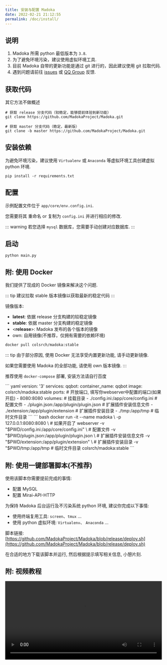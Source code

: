 ```yaml
---
title: 安装与配置 Madoka
date: 2022-02-21 21:12:55
permalink: /doc/install/
---
```


## 说明

1. Madoka 所需 python 最低版本为 `3.8`.
2. 为了避免环境污染，建议使用虚拟环境工具.
3. 目前 Madoka 自带的更新功能是通过 git 进行的，因此建议使用 git 拉取代码.
4. 遇到问题请前往 [issues](https://github.com/MadokaProject/Madoka/issues) 或 [QQ Group](https://qm.qq.com/cgi-bin/qm/qr?k=Jx_8y7GzLkF3ac0oOXwJRdiCcUHVdlLb&jump_from=webapi) 反馈.

## 获取代码

其它方法不做概述

```shell
# 获取 release 分支代码（较稳定，能够提前体验到新功能）
git clone https://github.com/MadokaProject/Madoka.git

# 获取 master 分支代码（稳定，最新版）
git clone -b master https://github.com/MadokaProject/Madoka.git
```

## 安装依赖

为避免环境污染，建议使用 `Virtualenv` 或 `Anaconda` 等虚拟环境工具创建虚拟 python 环境.

```shell
pip install -r requirements.txt
```

## 配置

示例配置文件位于 `app/core/env.config.ini`.

您需要将其 重命名 or 复制为 `config.ini` 并进行相应的修改.

::: warning
若您选择 `mysql` 数据库，您需要手动创建对应数据库.
:::

## 启动

```shell
python main.py
```

## 附: 使用 Docker

我们提供了现成的 Docker 镜像来解决这个问题.

::: tip
建议拉取 stable 版本镜像以获取最新的稳定代码
:::

镜像版本:
- **latest**: 依据 release 分支构建的较稳定镜像
- **stable**: 依据 master 分支构建的稳定镜像
- \<**release**\>: Madoka 发布的各个版本的镜像
- own: 自用镜像(不推荐，仅拥有需要的依赖环境)

``` bash
docker pull colsrch/madoka:stable
```

::: tip
由于部分原因, 使用 Docker 无法享受内置更新功能, 请手动更新镜像.

如果您需要使用 Madoka 的全部功能, 请使用 own 版本镜像.
:::

推荐使用 `docker-compose` 部署, 安装方法请自行百度

<code-group>
  <code-block title="docker-compose.yml" active>
  ``` yaml
  version: '3'
  services:
    qqbot:
      container_name: qqbot
      image: colsrch/madoka:stable
      ports:  # 开放端口, 填写你webserver中配置的端口(如果开启)
        - 8080:8080
      volumes: # 挂载目录
        - ./config.ini:/app/core/config.ini      # 配置文件
        - ./plugin.json:/app/plugin/plugin.json  # 扩展插件安装信息文件
        - ./extension:/app/plugin/extension      # 扩展插件安装目录
        - ./tmp:/app/tmp                         # 临时文件目录
  ```
  </code-block>

  <code-block title="docker">
  ``` bash
  docker run -it --name madoka \
    -p 127.0.0.1:8080:8080 \                        # 如果开启了 webserver
    -v "$PWD/config.ini:/app/core/config.ini" \     # 配置文件
    -v "$PWD/plugin.json:/app/plugin/plugin.json \  # 扩展插件安装信息文件
    -v "$PWD/extension:/app/plugin/extension" \     # 扩展插件安装目录
    -v "$PWD/tmp:/app/tmp                           # 临时文件目录
    colsrch/madoka:stable
  ```
  </code-block>
</code-group>

## 附: 使用一键部署脚本(不推荐)

使用该脚本你需要提前完成的事情:
- 配置 MySQL
- 配置 Mirai-API-HTTP

为保持 Madoka 后台运行及不污染系统 python 环境, 建议你完成以下事情:
- 使用终端复用工具: `screen`、`tmux` ...
- 使用 python 虚拟环境: `Virtualenv`、 `Anaconda` ...

脚本链接: [https://github.com/MadokaProject/Madoka/blob/release/deploy.sh](https://github.com/MadokaProject/Madoka/blob/release/deploy.sh)

在合适的地方下载该脚本并运行, 然后根据提示填写相关信息, 小憩片刻.

## 附: 视频教程

<video height="auto" width="100%" src="https://static.colsrch.cn/storage/video/madoka-install.mp4"></video>
